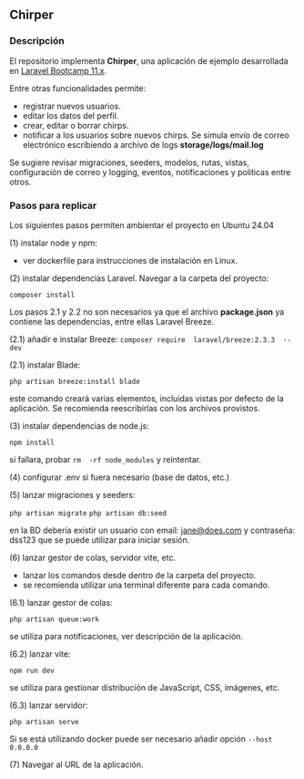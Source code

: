## Chirper

  
### Descripción
El repositorio implementa **Chirper**,  una aplicación de ejemplo desarrollada en [Laravel Bootcamp 11.x](https://laravel.com/docs/11.x).

Entre otras funcionalidades permite:

- registrar nuevos usuarios.
- editar los datos del perfil.
- crear, editar o borrar chirps.
- notificar a los usuarios sobre nuevos chirps. Se simula envío de correo electrónico escribiendo a archivo de logs **storage/logs/mail.log**

Se sugiere revisar migraciones, seeders, modelos, rutas, vistas, configuración de correo y logging, eventos, notificaciones y politicas entre otros.

### Pasos para replicar

Los siguientes pasos permiten ambientar el proyecto en Ubuntu 24.04

(1) instalar node y npm:

- ver dockerfile para instrucciones de instalación en Linux.

(2) instalar dependencias Laravel. Navegar a la carpeta del proyecto:

`composer install`

Los pasos 2.1 y 2.2 no son necesarios ya que el archivo **package.json** ya contiene las dependencias, entre ellas Laravel Breeze.  

(2.1) añadir e instalar Breeze:
`composer require  laravel/breeze:2.3.3  --dev`

(2.1) instalar Blade:

`php artisan breeze:install blade`

este comando creará varias elementos, incluidas vistas por defecto de la aplicación. Se recomienda reescribirlas con los archivos provistos.

(3) instalar dependencias de node.js:

`npm install`

si fallara, probar `rm  -rf node_modules` y reintentar.

(4) configurar .env si fuera necesario (base de datos, etc.)

(5) lanzar migraciones y seeders:
 
`php artisan migrate`
`php artisan db:seed`

en la BD debería existir un usuario con email: jane@does.com y contraseña: dss123 que se puede utilizar para iniciar sesión.


(6) lanzar gestor de colas, servidor vite, etc. 

- lanzar los comandos desde dentro de la carpeta del proyecto.
- se recomienda utilizar una terminal diferente para cada comando.

(6.1) lanzar gestor de colas:

`php artisan queue:work`

se utiliza para notificaciones, ver descripción de la aplicación.

(6.2) lanzar vite:

`npm run dev`

se utiliza para gestionar distribución de JavaScript, CSS, imágenes, etc.

(6.3) lanzar servidor:

`php artisan serve`

Si se está utilizando docker puede ser necesario añadir opción `--host 0.0.0.0`

(7) Navegar al URL de la aplicación.

